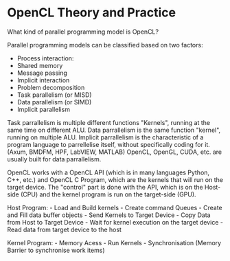# OpenCL Theory and Practice
What kind of parallel programming model is OpenCL? 

Parallel programming models can be classified based on two factors:

- Process interaction:
 - Shared memory
 - Message passing
 - Implicit interaction
- Problem decomposition
 - Task parallelism (or MISD)
 - Data parallelism (or SIMD)
 - Implicit parallelism 

Task parrallelism is multiple different functions "Kernels", running at the same time on different ALU.
Data parrallelism is the same function "kernel", running on multiple ALU.
Implicit parrallelism is the characteristic of a program language to parrellelise itself, without specifically coding for it. (Axum, BMDFM, HPF, LabVIEW, MATLAB)
OpenCL, OpenGL, CUDA, etc. are usually built for data parrallelism.

OpenCL works with a OpenCL API (which is in many languages Python, C++, etc.) and OpenCL C Program, which are the kernels
that will run on the target device. The "control" part is done with the API, which is on the Host-side (CPU)
and the kernel program is run on the target-side (GPU).

Host Program:
    - Load and Build kernels
    - Create command Queues
    - Create and Fill data buffer objects
    - Send Kernels to Target Device
    - Copy Data from Host to Target Device
    - Wait for kernel execution on the target device
    - Read data from target device to the host

Kernel Program:
    - Memory Acess
    - Run Kernels
    - Synchronisation (Memory Barrier to synchronise work items)
